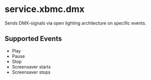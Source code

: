 service.xbmc.dmx
================

Sends DMX-signals via open lighting architecture on specific events.

Supported Events
----------------
 - Play
 - Pause
 - Stop
 - Screensaver starts
 - Screensaver stops

